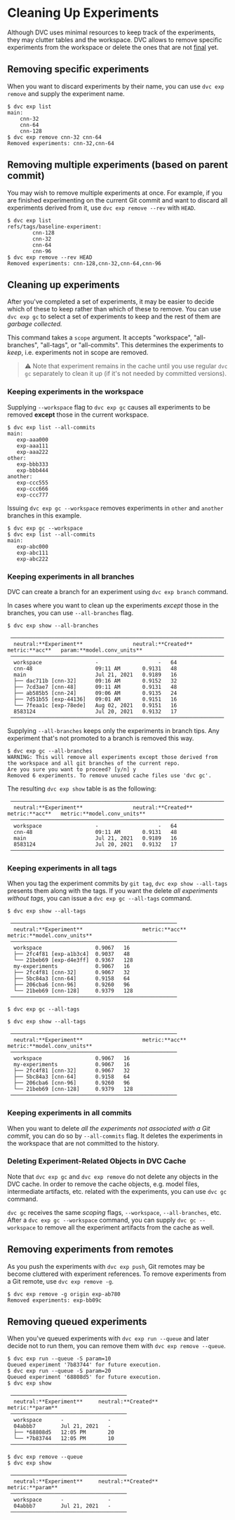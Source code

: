 # Cleaning Up Experiments

Although DVC uses minimal resources to keep track of the experiments, they may
clutter tables and the workspace. DVC allows to remove specific experiments from
the workspace or delete the ones that are not [final] yet.

[final]: /doc/user-guide/experiment-management/persisting-experiments

## Removing specific experiments

When you want to discard experiments by their name, you can use `dvc exp remove`
and supply the experiment name.

```cli
$ dvc exp list
main:
    cnn-32
    cnn-64
    cnn-128
$ dvc exp remove cnn-32 cnn-64
Removed experiments: cnn-32,cnn-64
```

## Removing multiple experiments (based on parent commit)

You may wish to remove multiple experiments at once. For example, if you are
finished experimenting on the current Git commit and want to discard all
experiments derived from it, use `dvc exp remove --rev` with `HEAD`.

```cli
$ dvc exp list
refs/tags/baseline-experiment:
        cnn-128
        cnn-32
        cnn-64
        cnn-96
$ dvc exp remove --rev HEAD
Removed experiments: cnn-128,cnn-32,cnn-64,cnn-96
```

## Cleaning up experiments

After you've completed a set of experiments, it may be easier to decide which of
these to keep rather than which of these to remove. You can use `dvc exp gc` to
select a set of experiments to keep and the rest of them are _garbage
collected._

This command takes a `scope` argument. It accepts "workspace", "all-branches",
"all-tags", or "all-commits". This determines the experiments to _keep_, i.e.
experiments not in scope are removed.

> ⚠️ Note that experiment remains in the <abbr>cache</abbr> until you use
> regular `dvc gc` separately to clean it up (if it's not needed by committed
> versions).

### Keeping experiments in the workspace

Supplying `--workspace` flag to `dvc exp gc` causes all experiments to be
removed **except** those in the current workspace.

```cli
$ dvc exp list --all-commits
main:
   exp-aaa000
   exp-aaa111
   exp-aaa222
other:
   exp-bbb333
   exp-bbb444
another:
   exp-ccc555
   exp-ccc666
   exp-ccc777
```

Issuing `dvc exp gc --workspace` removes experiments in `other` and `another`
branches in this example.

```cli
$ dvc exp gc --workspace
$ dvc exp list --all-commits
main:
   exp-abc000
   exp-abc111
   exp-abc222
```

### Keeping experiments in all branches

DVC can create a branch for an experiment using `dvc exp branch` command.

In cases where you want to clean up the experiments _except_ those in the
branches, you can use `--all-branches` flag.

```cli
$ dvc exp show --all-branches
```

```dvctable
 ────────────────────────────────────────────────────────────────────
  neutral:**Experiment**                neutral:**Created**           metric:**acc**   param:**model.conv_units**
 ────────────────────────────────────────────────────────────────────
  workspace                 -                   -   64
  cnn-48                    09:11 AM       0.9131   48
  main                      Jul 21, 2021   0.9189   16
  ├── dac711b [cnn-32]      09:16 AM       0.9152   32
  ├── 7cd3ae7 [cnn-48]      09:11 AM       0.9131   48
  ├── ab585b5 [cnn-24]      09:06 AM       0.9135   24
  ├── 7d51b55 [exp-44136]   09:01 AM       0.9151   16
  └── 7feaa1c [exp-78ede]   Aug 02, 2021   0.9151   16
  8583124                   Jul 20, 2021   0.9132   17
 ────────────────────────────────────────────────────────────────────
```

Supplying `--all-branches` keeps only the experiments in branch tips. Any
experiment that's not promoted to a branch is removed this way.

```cli
$ dvc exp gc --all-branches
WARNING: This will remove all experiments except those derived from the workspace and all git branches of the current repo.
Are you sure you want to proceed? [y/n] y
Removed 6 experiments. To remove unused cache files use 'dvc gc'.
```

The resulting `dvc exp show` table is as the following:

```dvctable
 ────────────────────────────────────────────────────────────────────
  neutral:**Experiment**                neutral:**Created**           metric:**acc**   metric:**model.conv_units**
 ────────────────────────────────────────────────────────────────────
  workspace                 -                   -   64
  cnn-48                    09:11 AM       0.9131   48
  main                      Jul 21, 2021   0.9189   16
  8583124                   Jul 20, 2021   0.9132   17
 ────────────────────────────────────────────────────────────────────
```

### Keeping experiments in all tags

When you tag the experiment commits by `git tag`, `dvc exp show --all-tags`
presents them along with the tags. If you want the delete _all experiments
without tags_, you can issue a `dvc exp gc --all-tags` command.

```cli
$ dvc exp show --all-tags
```

```dvctable
 ─────────────────────────────────────────────────────
  neutral:**Experiment**                   metric:**acc**   metric:**model.conv_units**
 ─────────────────────────────────────────────────────
  workspace                 0.9067   16
  ├── 2fc4f81 [exp-a1b3c4]  0.9037   48
  └── 21beb69 [exp-d4e3ff]  0.9367   128
  my-experiments            0.9067   16
  ├── 2fc4f81 [cnn-32]      0.9067   32
  ├── 5bc84a3 [cnn-64]      0.9158   64
  ├── 206cba6 [cnn-96]      0.9260   96
  └── 21beb69 [cnn-128]     0.9379   128
 ─────────────────────────────────────────────────────
```

```cli
$ dvc exp gc --all-tags

$ dvc exp show --all-tags
```

```dvctable
 ─────────────────────────────────────────────────────
  neutral:**Experiment**                   metric:**acc**   metric:**model.conv_units**
 ─────────────────────────────────────────────────────
  workspace                 0.9067   16
  my-experiments            0.9067   16
  ├── 2fc4f81 [cnn-32]      0.9067   32
  ├── 5bc84a3 [cnn-64]      0.9158   64
  ├── 206cba6 [cnn-96]      0.9260   96
  └── 21beb69 [cnn-128]     0.9379   128
 ─────────────────────────────────────────────────────
```

### Keeping experiments in all commits

When you want to delete _all the experiments not associated with a Git commit_,
you can do so by `--all-commits` flag. It deletes the experiments in the
workspace that are not committed to the history.

### Deleting Experiment-Related Objects in DVC Cache

Note that `dvc exp gc` and `dvc exp remove` do not delete any objects in the DVC
<abbr>cache</abbr>. In order to remove the cache objects, e.g. model files,
intermediate artifacts, etc. related with the experiments, you can use `dvc gc`
command.

`dvc gc` receives the same _scoping_ flags, `--workspace`, `--all-branches`,
etc. After a `dvc exp gc --workspace` command, you can supply
`dvc gc --workspace` to remove all the experiment artifacts from the cache as
well.

## Removing experiments from remotes

As you push the experiments with `dvc exp push`, Git remotes may be become
cluttered with experiment references. To remove experiments from a Git remote,
use `dvc exp remove -g`.

```cli
$ dvc exp remove -g origin exp-ab780
Removed experiments: exp-bb09c
```

## Removing queued experiments

When you've queued experiments with `dvc exp run --queue` and later decide not
to run them, you can remove them with `dvc exp remove --queue`.

```cli
$ dvc exp run --queue -S param=10
Queued experiment '7b83744' for future execution.
$ dvc exp run --queue -S param=20
Queued experiment '68808d5' for future execution.
$ dvc exp show
```

```dvctable
 ─────────────────────────────────────
  neutral:**Experiment**     neutral:**Created**        metric:**param**
 ─────────────────────────────────────
  workspace      -              -
  04abbb7        Jul 21, 2021   -
  ├── *68808d5   12:05 PM       20
  └── *7b83744   12:05 PM       10
 ─────────────────────────────────────
```

```cli
$ dvc exp remove --queue
$ dvc exp show
```

```dvctable
 ─────────────────────────────────────
  neutral:**Experiment**     neutral:**Created**        metric:**param**
 ─────────────────────────────────────
  workspace      -              -
  04abbb7        Jul 21, 2021   -
 ─────────────────────────────────────
```
